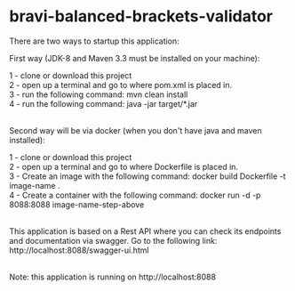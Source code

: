 # bravi-balanced-brackets-validator

There are two ways to startup this application:

First way (JDK-8 and Maven 3.3 must be installed on your machine):

1 - clone or download this project <br>
2 - open up a terminal and go to where pom.xml is placed in.<br>
3 - run the following command: mvn clean install<br>
4 - run the following command: java -jar target/*.jar<br>
<br>

Second way will be via docker (when you don't have java and maven installed):

1 - clone or download this project <br>
2 - open up a terminal and go to where Dockerfile is placed in.<br>
3 - Create an image with the following command: docker build Dockerfile -t image-name . <br>
4 - Create a container with the following command: docker run -d -p 8088:8088 image-name-step-above <br>
<br>

This application is based on a Rest API where you can check its endpoints and documentation via swagger. Go to the following link:
<br>
http://localhost:8088/swagger-ui.html

<br>
Note: this application is running on http://localhost:8088